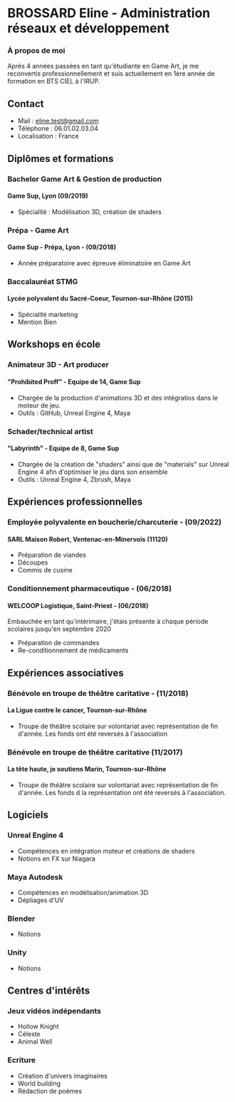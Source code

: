 # BROSSARD Eline - **Administration réseaux et développement**

### À propos de moi
Après 4 années passées en tant qu'étudiante en Game Art, je me reconvertis professionnellement et suis actuellement en 1ère année de formation en BTS CIEL à l'IRUP.
## Contact
- Mail : eline.test@gmail.com
- Téléphone : 06.01.02.03.04
- Localisation : France
## Diplômes et formations
### Bachelor Game Art & Gestion de production
#### Game Sup, Lyon (09/2019)
- Spécialité : Modélisation 3D, création de shaders 
### Prépa - Game Art
#### Game Sup - Prépa, Lyon - (09/2018)
- Année préparatoire avec épreuve éliminatoire en Game Art 
### Baccalauréat STMG 
#### Lycée polyvalent du Sacré-Coeur, Tournon-sur-Rhône (2015)
- Spécialité marketing
- Mention Bien
## Workshops en école
### Animateur 3D - Art producer 
#### "Prohibited Proff" - Equipe de 14, Game Sup
- Chargée de la production d'animations 3D et des intégratios dans le moteur de jeu.
- Outils : GitHub, Unreal Engine 4, Maya
### Schader/technical artist
#### "Labyrinth" - Equipe de 8, Game Sup
- Chargée de la création de "shaders" ainsi que de "materials" sur Unreal Engine 4 afin d'optimiser le jeu dans son ensemble
- Outils : Unreal Engine 4, Zbrush, Maya
## Expériences professionnelles
### Employée polyvalente en boucherie/charcuterie - (09/2022)
#### SARL Maison Robert, Ventenac-en-Minervois (11120)
- Préparation de viandes
- Découpes
- Commis de cusine
### Conditionnement pharmaceutique - (06/2018)
#### WELCOOP Logistique, Saint-Priest - (06/2018)
Embauchée en tant qu'intérimaire, j'étais présente à chaque période scolaires jusqu'en septembre 2020
- Préparation de commandes
- Re-conditionnement de médicaments
## Expériences associatives
### Bénévole en troupe de théâtre caritative - (11/2018)
#### La Ligue contre le cancer, Tournon-sur-Rhône
- Troupe de théâtre scolaire sur volontariat avec représentation de fin d'année. Les fonds ont été reversés à l'association
### Bénévole en troupe de théâtre caritative (11/2017)
#### La tête haute, je soutiens Marin, Tournon-sur-Rhône
- Troupe de théâtre scolaire sur volontariat avec représentation de fin d'année. Les fonds d la représentation ont été reversés à l'association.
## Logiciels
### Unreal Engine 4
- Compétences en intégration moteur et créations de shaders
- Notions en FX sur Niagara
### Maya Autodesk
- Compétences en modélisation/animation 3D
- Dépliages d'UV
### Blender
- Notions
### Unity
- Notions
## Centres d'intérêts 
### Jeux vidéos indépendants
- Hollow Knight
- Céleste
- Animal Well
### Ecriture
- Création d'univers imaginaires
- World building
- Rédaction de poèmes
